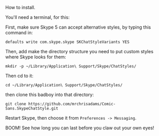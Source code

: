 How to install.

You'll need a terminal, for this:

First, make sure Skype 5 can accept alternative styles, by typing this command in:

    defaults write com.skype.skype SKChatStyleVariants YES

Then, add make the directory structure you need to put custom styles where Skype looks for them:

    mkdir -p ~/Library/Application\ Support/Skype/ChatStyles/


Then cd to it:

    cd ~/Library/Application\ Support/Skype/ChatStyles/

then clone this badboy into that directory:

    git clone https://github.com/mrchrisadams/Comic-Sans.SkypeChatStyle.git

Restart Skype, then choose it from `Preferences -> Messaging`.

BOOM! See how long you can last before you claw out your own eyes!

